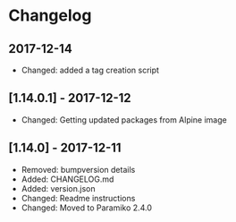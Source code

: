 # Changelog

## 2017-12-14

* Changed: added a tag creation script

## [1.14.0.1] - 2017-12-12

* Changed: Getting updated packages from Alpine image

## [1.14.0] - 2017-12-11

* Removed: bumpversion details
* Added: CHANGELOG.md
* Added: version.json
* Changed: Readme instructions
* Changed: Moved to Paramiko 2.4.0
